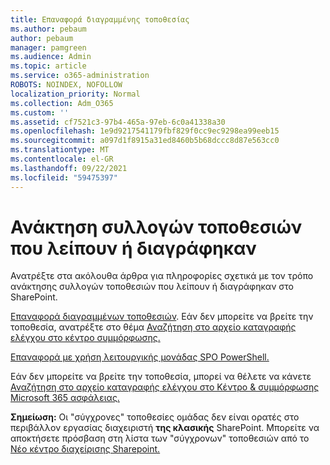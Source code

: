 ```yaml
---
title: Επαναφορά διαγραμμένης τοποθεσίας
ms.author: pebaum
author: pebaum
manager: pamgreen
ms.audience: Admin
ms.topic: article
ms.service: o365-administration
ROBOTS: NOINDEX, NOFOLLOW
localization_priority: Normal
ms.collection: Adm_O365
ms.custom: ''
ms.assetid: cf7521c3-97b4-465a-97eb-6c0a41338a30
ms.openlocfilehash: 1e9d9217541179fbf829f0cc9ec9298ea99eeb15
ms.sourcegitcommit: a097d1f8915a31ed8460b5b68dccc8d87e563cc0
ms.translationtype: MT
ms.contentlocale: el-GR
ms.lasthandoff: 09/22/2021
ms.locfileid: "59475397"
---
```

# <a name="recover-missing-or-deleted-site-collections"></a>Ανάκτηση συλλογών τοποθεσιών που λείπουν ή διαγράφηκαν

Ανατρέξτε στα ακόλουθα άρθρα για πληροφορίες σχετικά με τον τρόπο ανάκτησης συλλογών τοποθεσιών που λείπουν ή διαγράφηκαν στο SharePoint.

[Επαναφορά διαγραμμένων τοποθεσιών](https://docs.microsoft.com/sharepoint/restore-deleted-site-collection). Εάν δεν μπορείτε να βρείτε την τοποθεσία, ανατρέξτε στο θέμα [Αναζήτηση στο αρχείο καταγραφής ελέγχου στο κέντρο συμμόρφωσης.](https://docs.microsoft.com/microsoft-365/compliance/search-the-audit-log-in-security-and-compliance)


[Επαναφορά με χρήση λειτουργικής μονάδας SPO PowerShell.](https://support.office.com/article/Introduction-to-the-SharePoint-Online-Management-Shell-C16941C3-19B4-4710-8056-34C034493429)

Εάν δεν μπορείτε να βρείτε την τοποθεσία, μπορεί να θέλετε να κάνετε [Αναζήτηση στο αρχείο καταγραφής ελέγχου στο Κέντρο &amp; συμμόρφωσης Microsoft 365 ασφάλειας.](https://docs.microsoft.com/microsoft-365/compliance/search-the-audit-log-in-security-and-compliance)

**Σημείωση:** Οι "σύγχρονες" τοποθεσίες ομάδας δεν είναι ορατές στο περιβάλλον εργασίας διαχειριστή **της κλασικής** SharePoint. Μπορείτε να αποκτήσετε πρόσβαση στη λίστα των "σύγχρονων" τοποθεσιών από το [Νέο κέντρο διαχείρισης Sharepoint.](https://docs.microsoft.com/sharepoint/get-started-new-admin-center)


